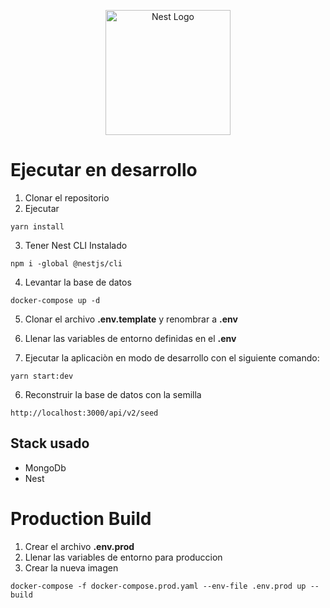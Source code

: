 <p align="center">
  <a href="http://nestjs.com/" target="blank"><img src="https://nestjs.com/img/logo-small.svg" width="200" alt="Nest Logo" /></a>
</p>

# Ejecutar en desarrollo

1. Clonar el repositorio
2. Ejecutar
```
yarn install 
```
3. Tener Nest CLI Instalado
```
npm i -global @nestjs/cli
```
4. Levantar la base de datos
```
docker-compose up -d
```

5. Clonar el archivo __.env.template__ y renombrar a __.env__ 

6. Llenar las variables de entorno definidas en el __.env__

7. Ejecutar la aplicaciòn en modo de desarrollo con el siguiente comando:
```
yarn start:dev
```

6. Reconstruir la base de datos con la semilla
```
http://localhost:3000/api/v2/seed
```

## Stack usado
* MongoDb
* Nest


# Production Build 

1. Crear el archivo __.env.prod__ 
2. Llenar las variables de entorno para produccion
3. Crear la nueva imagen 
```
docker-compose -f docker-compose.prod.yaml --env-file .env.prod up --build
```